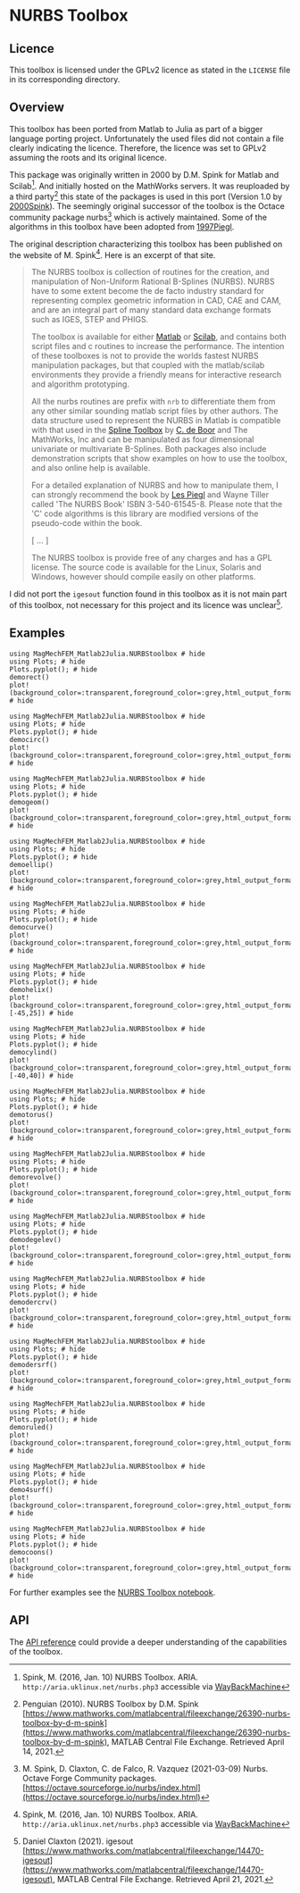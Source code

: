 # NURBS Toolbox

## Licence

This toolbox is licensed under the GPLv2 licence as stated in the `LICENSE` file in its corresponding directory.

## Overview

This toolbox has been ported from Matlab to Julia as part of a bigger language porting project.
Unfortunately the used files did not contain a file clearly indicating the licence.
Therefore, the licence was set to GPLv2 assuming the roots and its original licence.

This package was originally written in 2000 by D.M. Spink for Matlab and Scilab[^1]. And initially hosted on the MathWorks servers.
It was reuploaded by a third party[^2] this state of the packages is used in this port (Version 1.0 by [2000Spink](@cite)).
The seemingly original successor of the toolbox is the Octace community package nurbs[^3] which is actively maintained.
Some of the algorithms in this toolbox have been adopted from [1997Piegl](@cite).

The original description characterizing this toolbox has been published on the website of M. Spink[^1]. Here is an excerpt of that site.

> The NURBS toolbox is collection of routines for the creation, and manipulation of Non-Uniform Rational B-Splines (NURBS). NURBS have to some extent become the de facto industry standard for representing complex geometric information in CAD, CAE and CAM, and are an integral part of many standard data exchange formats such as IGES, STEP and PHIGS.
>
> The toolbox is available for either [Matlab](https://www.mathworks.com/) or [Scilab](https://www.scilab.org/), and contains both script files and c routines to increase the performance. The intention of these toolboxes is not to provide the worlds fastest NURBS manipulation packages, but that coupled with the matlab/scilab environments they provide a friendly means for interactive research and algorithm prototyping.
>
> All the nurbs routines are prefix with `nrb` to differentiate them from any other similar sounding matlab script files by other authors. The data structure used to represent the NURBS in Matlab is compatible with that used in the [Spline Toolbox](http://www.mathworks.com/products/splines) by [C. de Boor](http://pages.cs.wisc.edu/~deboor/) and The MathWorks, Inc and can be manipulated as four dimensional univariate or multivariate B-Splines. Both packages also include demonstration scripts that show examples on how to use the toolbox, and also online help is available.
>
> For a detailed explanation of NURBS and how to manipulate them, I can strongly recommend the book by [Les Piegl](https://www.csee.usf.edu/~lespiegl/) and Wayne Tiller called 'The NURBS Book' ISBN 3-540-61545-8. Please note that the 'C' code algorithms is this library are modified versions of the pseudo-code within the book.
>
> [ ... ]
>
> The NURBS toolbox is provide free of any charges and has a GPL license. The source code is available for the Linux, Solaris and Windows, however should compile easily on other platforms.

I did not port the `igesout` function found in this toolbox as it is not main part of this toolbox, not necessary for this project and its licence was unclear[^4].

[^1]: Spink, M. (2016, Jan. 10) NURBS Toolbox. ARIA. `http://aria.uklinux.net/nurbs.php3` accessible via [WayBackMachine](https://web.archive.org/web/20160110131409/aria.uklinux.net/nurbs.php3)
[^2]: Penguian (2010). NURBS Toolbox by D.M. Spink [https://www.mathworks.com/matlabcentral/fileexchange/26390-nurbs-toolbox-by-d-m-spink](https://www.mathworks.com/matlabcentral/fileexchange/26390-nurbs-toolbox-by-d-m-spink), MATLAB Central File Exchange. Retrieved April 14, 2021.
[^3]: M. Spink, D. Claxton, C. de Falco, R. Vazquez (2021-03-09) Nurbs. Octave Forge Community packages. [https://octave.sourceforge.io/nurbs/index.html](https://octave.sourceforge.io/nurbs/index.html)
[^4]:  Daniel Claxton (2021). igesout [https://www.mathworks.com/matlabcentral/fileexchange/14470-igesout](https://www.mathworks.com/matlabcentral/fileexchange/14470-igesout), MATLAB Central File Exchange. Retrieved April 21, 2021.

## Examples

```@example
using MagMechFEM_Matlab2Julia.NURBStoolbox # hide
using Plots; # hide
Plots.pyplot(); # hide
demorect()
plot!(background_color=:transparent,foreground_color=:grey,html_output_format=:svg) # hide
```

```@example
using MagMechFEM_Matlab2Julia.NURBStoolbox # hide
using Plots; # hide
Plots.pyplot(); # hide
democirc()
plot!(background_color=:transparent,foreground_color=:grey,html_output_format=:svg) # hide
```

```@example
using MagMechFEM_Matlab2Julia.NURBStoolbox # hide
using Plots; # hide
Plots.pyplot(); # hide
demogeom()
plot!(background_color=:transparent,foreground_color=:grey,html_output_format=:svg) # hide
```

```@example
using MagMechFEM_Matlab2Julia.NURBStoolbox # hide
using Plots; # hide
Plots.pyplot(); # hide
demoellip()
plot!(background_color=:transparent,foreground_color=:grey,html_output_format=:svg) # hide
```

```@example
using MagMechFEM_Matlab2Julia.NURBStoolbox # hide
using Plots; # hide
Plots.pyplot(); # hide
democurve()
plot!(background_color=:transparent,foreground_color=:grey,html_output_format=:svg) # hide
```

```@example
using MagMechFEM_Matlab2Julia.NURBStoolbox # hide
using Plots; # hide
Plots.pyplot(); # hide
demohelix()
plot!(background_color=:transparent,foreground_color=:grey,html_output_format=:svg,camera=[-45,25]) # hide
```

```@example
using MagMechFEM_Matlab2Julia.NURBStoolbox # hide
using Plots; # hide
Plots.pyplot(); # hide
democylind()
plot!(background_color=:transparent,foreground_color=:grey,html_output_format=:svg,camera=[-40,40]) # hide
```

```@example
using MagMechFEM_Matlab2Julia.NURBStoolbox # hide
using Plots; # hide
Plots.pyplot(); # hide
demotorus()
plot!(background_color=:transparent,foreground_color=:grey,html_output_format=:svg) # hide
```

```@example
using MagMechFEM_Matlab2Julia.NURBStoolbox # hide
using Plots; # hide
Plots.pyplot(); # hide
demorevolve()
plot!(background_color=:transparent,foreground_color=:grey,html_output_format=:svg) # hide
```

```@example
using MagMechFEM_Matlab2Julia.NURBStoolbox # hide
using Plots; # hide
Plots.pyplot(); # hide
demodegelev()
plot!(background_color=:transparent,foreground_color=:grey,html_output_format=:svg) # hide
```

```@example
using MagMechFEM_Matlab2Julia.NURBStoolbox # hide
using Plots; # hide
Plots.pyplot(); # hide
demodercrv()
plot!(background_color=:transparent,foreground_color=:grey,html_output_format=:svg) # hide
```

```@example
using MagMechFEM_Matlab2Julia.NURBStoolbox # hide
using Plots; # hide
Plots.pyplot(); # hide
demodersrf()
plot!(background_color=:transparent,foreground_color=:grey,html_output_format=:svg) # hide
```

```@example
using MagMechFEM_Matlab2Julia.NURBStoolbox # hide
using Plots; # hide
Plots.pyplot(); # hide
demoruled()
plot!(background_color=:transparent,foreground_color=:grey,html_output_format=:svg) # hide
```

```@example
using MagMechFEM_Matlab2Julia.NURBStoolbox # hide
using Plots; # hide
Plots.pyplot(); # hide
demo4surf()
plot!(background_color=:transparent,foreground_color=:grey,html_output_format=:svg) # hide
```

```@example
using MagMechFEM_Matlab2Julia.NURBStoolbox # hide
using Plots; # hide
Plots.pyplot(); # hide
democoons()
plot!(background_color=:transparent,foreground_color=:grey,html_output_format=:svg) # hide
```

For further examples see the [NURBS Toolbox notebook](literate/ex_NURBStoolbox.md).

## API

The [API reference](api_NURBStoolbox.md) could provide a deeper understanding of the capabilities of the toolbox.
